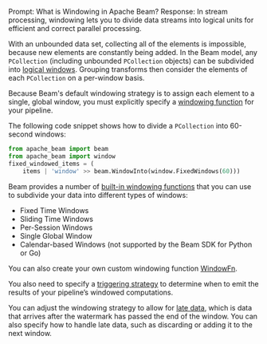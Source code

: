Prompt:
What is Windowing in Apache Beam?
Response:
In stream processing, windowing lets you to divide data streams into logical units for efficient and correct parallel processing.

With an unbounded data set, collecting all of the elements is impossible, because new elements are constantly being added. In the Beam model, any `PCollection` (including unbounded `PCollection` objects) can be subdivided into [logical windows](https://beam.apache.org/documentation/programming-guide/#windowing-basics). Grouping transforms then consider the elements of each `PCollection` on a per-window basis.

Because Beam's default windowing strategy is to assign each element to a single, global window, you must explicitly specify a [windowing function](https://beam.apache.org/documentation/programming-guide/#setting-your-pcollections-windowing-function) for your pipeline.

The following code snippet shows how  to divide a `PCollection` into 60-second windows:
```python
from apache_beam import beam
from apache_beam import window
fixed_windowed_items = (
    items | 'window' >> beam.WindowInto(window.FixedWindows(60)))
```

Beam provides a number of [built-in windowing functions](https://beam.apache.org/documentation/programming-guide/#provided-windowing-functions) that you can use to subdivide your data into different types of windows:
- Fixed Time Windows
- Sliding Time Windows
- Per-Session Windows
- Single Global Window
- Calendar-based Windows (not supported by the Beam SDK for Python or Go)

You can also create your own custom windowing function [WindowFn](https://github.com/apache/beam/blob/master/sdks/python/apache_beam/transforms/window.py).

You also need to specify a [triggering strategy](https://beam.apache.org/documentation/programming-guide/#triggers) to determine when to emit the results of your pipeline’s windowed computations.

You can adjust the windowing strategy to allow for [late data](https://beam.apache.org/documentation/programming-guide/#watermarks-and-late-data), which is data that arrives after the watermark has passed the end of the window. You can also specify how to handle late data, such as discarding or adding it to the next window.
